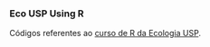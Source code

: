 ### Eco USP Using R

Códigos referentes ao [curso de R da Ecologia USP](http://ecologia.ib.usp.br/bie5782).

